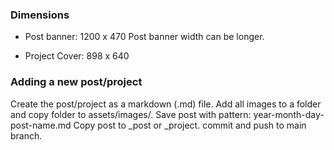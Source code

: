### Dimensions

- Post banner: 1200 x 470
  Post banner width can be longer.

- Project Cover: 898 x 640


### Adding a new post/project

Create the post/project as a markdown (.md) file.
Add all images to a folder and copy folder to assets/images/.
Save post with pattern: year-month-day-post-name.md
Copy post to _post or _project.
commit and push to main branch.
